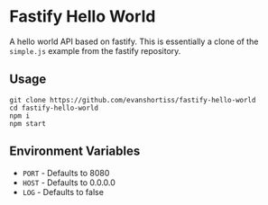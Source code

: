 # Fastify Hello World

A hello world API based on fastify. This is essentially a clone of the
`simple.js` example from the fastify repository.

## Usage

```
git clone https://github.com/evanshortiss/fastify-hello-world
cd fastify-hello-world
npm i
npm start
```

## Environment Variables

* `PORT` - Defaults to 8080
* `HOST` - Defaults to 0.0.0.0
* `LOG` - Defaults to false

